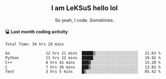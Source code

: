 <h2 align="center">I am LeKSuS hello lol</h2>
<p align="center">So yeah, I code. Sometimes.</p>

#### :computer: Last month coding activity
<!--START_SECTION:waka-->

```txt
Total Time: 54 hrs 29 mins

Go                12 hrs 21 mins  █████▒░░░░░░░░░░░░░░░░░░░   21.63 %
Python            11 hrs 22 mins  █████░░░░░░░░░░░░░░░░░░░░   19.92 %
C++               8 hrs 41 mins   ███▓░░░░░░░░░░░░░░░░░░░░░   15.20 %
C                 7 hrs 26 mins   ███▒░░░░░░░░░░░░░░░░░░░░░   13.02 %
Text              3 hrs 5 mins    █▒░░░░░░░░░░░░░░░░░░░░░░░   05.42 %
```

<!--END_SECTION:waka-->
